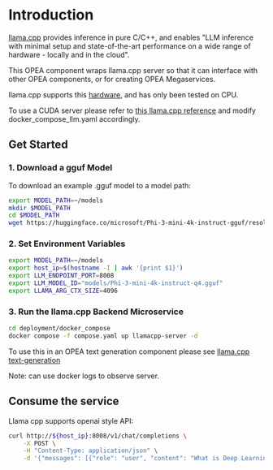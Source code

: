# Introduction

[llama.cpp](https://github.com/ggerganov/llama.cpp) provides inference in pure C/C++, and enables "LLM inference with minimal setup and state-of-the-art performance on a wide range of hardware - locally and in the cloud".

This OPEA component wraps llama.cpp server so that it can interface with other OPEA components, or for creating OPEA Megaservices.

llama.cpp supports this [hardware](https://github.com/ggerganov/llama.cpp?tab=readme-ov-file#supported-backends), and has only been tested on CPU.

To use a CUDA server please refer to [this llama.cpp reference](https://github.com/ggerganov/llama.cpp/blob/master/examples/server/README.md#docker) and modify docker_compose_llm.yaml accordingly.

## Get Started

### 1. Download a gguf Model

To download an example .gguf model to a model path:

```bash
export MODEL_PATH=~/models
mkdir $MODEL_PATH
cd $MODEL_PATH
wget https://huggingface.co/microsoft/Phi-3-mini-4k-instruct-gguf/resolve/main/Phi-3-mini-4k-instruct-q4.gguf
```

### 2. Set Environment Variables

```bash
export MODEL_PATH=~/models
export host_ip=$(hostname -I | awk '{print $1}')
export LLM_ENDPOINT_PORT=8008
export LLM_MODEL_ID="models/Phi-3-mini-4k-instruct-q4.gguf"
export LLAMA_ARG_CTX_SIZE=4096
```

### 3. Run the llama.cpp Backend Microservice

```bash
cd deployment/docker_compose
docker compose -f compose.yaml up llamacpp-server -d
```

To use this in an OPEA text generation component please see [llama.cpp text-generation](../../llms/src/text-generation/README_llamacpp.md)

Note: can use docker logs <container> to observe server.

## Consume the service

Llama cpp supports openai style API:

```bash
curl http://${host_ip}:8008/v1/chat/completions \
    -X POST \
    -H "Content-Type: application/json" \
    -d '{"messages": [{"role": "user", "content": "What is Deep Learning?"}]}'
```
